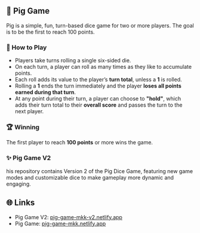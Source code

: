 ## 🐷 Pig Game

Pig is a simple, fun, turn-based dice game for two or more players. The goal is to be the first to reach 100 points.

### 🎲 How to Play

- Players take turns rolling a single six-sided die.
- On each turn, a player can roll as many times as they like to accumulate points.
- Each roll adds its value to the player’s **turn total**, unless a **1** is rolled.
- Rolling a **1** ends the turn immediately and the player **loses all points earned during that turn**.
- At any point during their turn, a player can choose to **"hold"**, which adds their turn total to their **overall score** and passes the turn to the next player.

### 🏆 Winning

The first player to reach **100 points** or more wins the game.

### ✨ Pig Game V2
his repository contains Version 2 of the Pig Dice Game, featuring new game modes and customizable dice to make gameplay more dynamic and engaging.

## 🌐 Links
- Pig Game V2: [pig-game-mkk-v2.netlify.app](https://pig-game-mkk-v2.netlify.app/)
- Pig Game: [pig-game-mkk.netlify.app](https://pig-game-mkk.netlify.app/)
